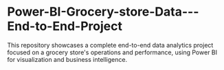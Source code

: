 # Power-BI-Grocery-store-Data---End-to-End-Project
This repository showcases a complete end-to-end data analytics project focused on a grocery store's operations and performance, using Power BI for visualization and business intelligence.
